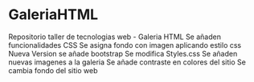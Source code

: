 # GaleriaHTML
Repositorio taller de tecnologias web - Galeria HTML
Se añaden funcionalidades CSS
Se asigna fondo con imagen aplicando estilo css
Nueva Version
se añade bootstrap 
Se modifica Styles.css
Se añaden nuevas imagenes a la galeria
Se añade contraste en colores del sitio
Se cambia fondo del sitio web
